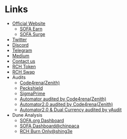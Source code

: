 # Links

- [Official Website](https://sofa.org)
  - [SOFA Earn](https://earn.sofa.org/products)
  - [SOFA Surge](https://surge.sofa.org/products)
- [Twitter](https://x.com/SOFAorgDAO) 
- [Discord](https://discord.gg/sofaorg) 
- [Telegram](http://t.me/SOFAorg) 
- [Medium](https://medium.com/sofaorg)
- [Contact us](mailto:contact@sofa.org)
- [RCH Token](https://etherscan.io/token/0x57b96d4af698605563a4653d882635da59bf11af)
- [RCH Swap](https://app.uniswap.org/explore/tokens/ethereum/0x57b96d4af698605563a4653d882635da59bf11af)
- Audits
  - [Code4rena(Zenith)](https://github.com/zenith-security/reports/blob/main/reports/Audit%20Report%20-%20Sofa%20%28May%202024%29.pdf)
  - [Peckshield](https://github.com/peckshield/publications/blob/master/audit_reports/PeckShield-Audit-Report-Sofa-v1.0.pdf)
  - [SigmaPrime](https://github.com/sigp/public-audits/blob/master/reports/sofa/review.pdf)
  - [Automator audited by Code4rena(Zenith)](https://github.com/zenith-security/reports/blob/main/reports/Audit%20Report%20-%20Sofa%20Automator%28Oct%202024%29.pdf)
  - [Automator2.0 audited by Code4rena(Zenith)](https://github.com/zenith-security/reports/blob/main/reports/Zenith%20Audit%20Report%20-%20Sofa%20Automator%202.0.pdf)
  - [Automator2.0 & Dual Currency audited by yAudit](https://reports.electisec.tech/reports/01-2025-Sofa-Protocol)
- Dune Analysis
  - [SOFA.org Dashboard](https://dune.com/sofaorg/sofaorg-dashboard)
  - [SOFA Dashboard@chinpaca](https://dune.com/chinpaca/sofa-dashboard)
  - [RCH Burn Only@shing3e](https://dune.com/shing3e/rch-burn-only)
